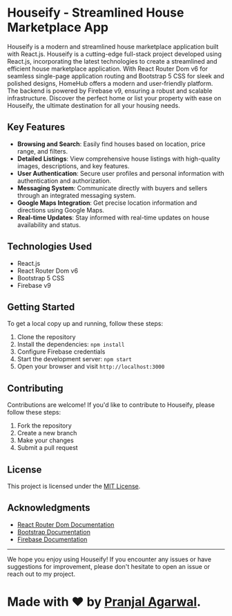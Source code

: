 # Houseify - Streamlined House Marketplace App

Houseify is a modern and streamlined house marketplace application built with React.js. Houseify is a cutting-edge full-stack project developed using React.js, incorporating the latest technologies to create a streamlined and efficient house marketplace application. With React Router Dom v6 for seamless single-page application routing and Bootstrap 5 CSS for sleek and polished designs, HomeHub offers a modern and user-friendly platform. The backend is powered by Firebase v9, ensuring a robust and scalable infrastructure. Discover the perfect home or list your property with ease on Houseify, the ultimate destination for all your housing needs.



## Key Features

- **Browsing and Search**: Easily find houses based on location, price range, and filters.
- **Detailed Listings**: View comprehensive house listings with high-quality images, descriptions, and key features.
- **User Authentication**: Secure user profiles and personal information with authentication and authorization.
- **Messaging System**: Communicate directly with buyers and sellers through an integrated messaging system.
- **Google Maps Integration**: Get precise location information and directions using Google Maps.
- **Real-time Updates**: Stay informed with real-time updates on house availability and status.

## Technologies Used

- React.js
- React Router Dom v6
- Bootstrap 5 CSS
- Firebase v9

## Getting Started

To get a local copy up and running, follow these steps:

1. Clone the repository
2. Install the dependencies: `npm install`
3. Configure Firebase credentials
4. Start the development server: `npm start`
5. Open your browser and visit `http://localhost:3000`


## Contributing

Contributions are welcome! If you'd like to contribute to Houseify, please follow these steps:

1. Fork the repository
2. Create a new branch
3. Make your changes
4. Submit a pull request

## License

This project is licensed under the [MIT License](LICENSE).

## Acknowledgments

- [React Router Dom Documentation](https://reactrouter.com/)
- [Bootstrap Documentation](https://getbootstrap.com/)
- [Firebase Documentation](https://firebase.google.com/docs)

---

We hope you enjoy using Houseify! If you encounter any issues or have suggestions for improvement, please don't hesitate to open an issue or reach out to my project.


# Made with ❤ by [Pranjal Agarwal](https://github.com/Pranjal360Agarwal).
